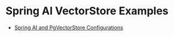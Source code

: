 # Spring AI VectorStore Examples

- [Spring AI and PgVectorStore Configurations](https://howtodoinjava.com/spring-ai/spring-ai-pgvectorstore-example/)